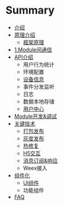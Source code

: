 # Summary

* [介绍](README.md)
* [原理介绍](yuan-li-jie-shao.md)
  * [框架原理](yuan-li-jie-shao/kuang-jia-yuan-li.md)
* [1.Module间通信](chapter1.md)
* [API介绍](apijie-shao.md)
  * 用户行为统计
  * 环境配置
  * [设备信息](apijie-shao/she-bei-xin-xi-huo-qu.md)
  * 事件分发监听
  * 日志
  * 数据本地存储
  * [用户中心](apijie-shao/yong-hu-zhong-xin.md)
* [Module开发&调试](bundlekai-53d126-diao-shi.md)
* [关键技术](guan-jian-mo-kuai.md)
  * [打包发布](guan-jian-mo-kuai/da-bao.md)
  * [灰度发布](guan-jian-mo-kuai/hui-du-fa-bu.md)
  * [热修复](guan-jian-mo-kuai/re-xiu-fu.md)
  * [H5交互](guan-jian-mo-kuai/h5jiao-hu.md)
  * [消息订阅&响应](guan-jian-mo-kuai/xiao-xi-ding-960526-xiang-ying.md)
  * Weex接入
* [组件化](zu-jian-hua.md)
  * [UI组件](zu-jian-hua/uizu-jian.md)
  * 功能组件
* [FAQ](faq.md)

